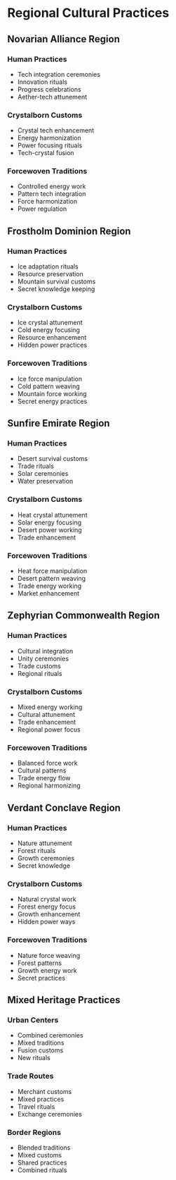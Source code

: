 # Regional Cultural Practices

## Novarian Alliance Region
### Human Practices
- Tech integration ceremonies
- Innovation rituals
- Progress celebrations
- Aether-tech attunement

### Crystalborn Customs
- Crystal tech enhancement
- Energy harmonization
- Power focusing rituals
- Tech-crystal fusion

### Forcewoven Traditions
- Controlled energy work
- Pattern tech integration
- Force harmonization
- Power regulation

## Frostholm Dominion Region
### Human Practices
- Ice adaptation rituals
- Resource preservation
- Mountain survival customs
- Secret knowledge keeping

### Crystalborn Customs
- Ice crystal attunement
- Cold energy focusing
- Resource enhancement
- Hidden power practices

### Forcewoven Traditions
- Ice force manipulation
- Cold pattern weaving
- Mountain force working
- Secret energy practices

## Sunfire Emirate Region
### Human Practices
- Desert survival customs
- Trade rituals
- Solar ceremonies
- Water preservation

### Crystalborn Customs
- Heat crystal attunement
- Solar energy focusing
- Desert power working
- Trade enhancement

### Forcewoven Traditions
- Heat force manipulation
- Desert pattern weaving
- Trade energy working
- Market enhancement

## Zephyrian Commonwealth Region
### Human Practices
- Cultural integration
- Unity ceremonies
- Trade customs
- Regional rituals

### Crystalborn Customs
- Mixed energy working
- Cultural attunement
- Trade enhancement
- Regional power focus

### Forcewoven Traditions
- Balanced force work
- Cultural patterns
- Trade energy flow
- Regional harmonizing

## Verdant Conclave Region
### Human Practices
- Nature attunement
- Forest rituals
- Growth ceremonies
- Secret knowledge

### Crystalborn Customs
- Natural crystal work
- Forest energy focus
- Growth enhancement
- Hidden power ways

### Forcewoven Traditions
- Nature force weaving
- Forest patterns
- Growth energy work
- Secret practices

## Mixed Heritage Practices
### Urban Centers
- Combined ceremonies
- Mixed traditions
- Fusion customs
- New rituals

### Trade Routes
- Merchant customs
- Mixed practices
- Travel rituals
- Exchange ceremonies

### Border Regions
- Blended traditions
- Mixed customs
- Shared practices
- Combined rituals
